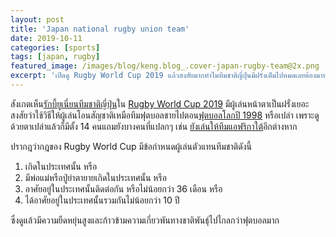 ```yaml
---
layout: post
title: 'Japan national rugby union team'
date: 2019-10-11
categories: [sports]
tags: [japan, rugby]
featured_image: /images/blog/keng.blog_.cover-japan-rugby-team@2x.png
excerpt: 'เปิดดู Rugby World Cup 2019 แล้วสงสัยมากทำไมทีมชาติญี่ปุ่นมีฝรั่งเต็มไปหมดเลยต้องมาหาความจริงที่แท้'
---
```


สังเกตเห็น[รักบี้ยูเนี่ยนทีมชาติญี่ปุ่น][1]ใน [Rugby World Cup 2019][2] มีผู้เล่นหน้าตาเป็นฝรั่งเยอะ สงสัยว่าใช้วิธีให้ผู้เล่นโอนสัญชาติเหมือทีมฟุตบอลชายไปตอน[ฟุตบอลโลกปี 1998][3] หรือเปล่า เพราะดูด้วยตาเปล่าแล้วก็มีตั้ง 14 คนแถมยังบางคนที่แปลกๆ เช่น [ยังเล่นให้ทีมแอฟริกาใต้][4]อีกต่างหาก

ปรากฎว่ากฎของ Rugby World Cup มีข้อกำหนดผู้เล่นตัวแทนทีมชาติดังนี้

1. เกิดในประเทศนั้น หรือ
2. มีพ่อแม่หรือปู่ย่าตายายเกิดในประเทศนั้น หรือ
3. อาศัยอยู่ในประเทศนั้นติดต่อกัน หรือไม่น้อยกว่า 36 เดือน หรือ
4. ได้อาศัยอยู่ในประเทศนั้นรวมกันไม่น้อยกว่า 10 ปี

ซึ่งดูแล้วมีความยืดหยุ่นสูงและก้าวข้ามความเกี่ยวพันทางชาติพันธุ์ไปไกลกว่าฟุตบอลมาก

[1]: https://www.rugbyworldcup.com/teams/japan
[2]: https://www.rugbyworldcup.com/
[3]: https://www.fifa.com/worldcup/archive/france1998/teams/team=43819/players.html
[4]: https://www.rugbyworldcup.com/player/49079